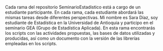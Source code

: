 Cada rama del repositorio SeminarioEstadistico está a cargo de un estudiante participante. 
En cada rama, cada estudiante abordará las mismas tareas desde diferentes perspectivas. 
Mi nombre es Sara Díaz, soy estudiante de Estadística en la Universidad de Antioquia y participo en el seminario GEA (Grupo de Estadística Aplicada). 
En esta rama encontrarás los scripts con las actividades propuestas, las bases de datos utilizadas y producidas, 
así como un documento con la versión de las librerías empleadas en los scripts.
